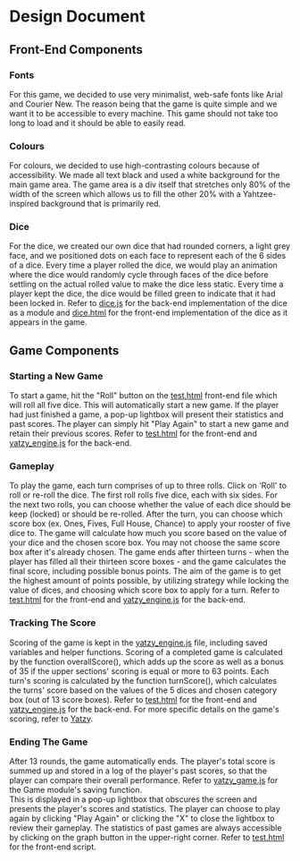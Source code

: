 # Design Document

## Front-End Components
### Fonts
For this game, we decided to use very minimalist, web-safe fonts like Arial and Courier New. The reason being that the game is quite simple and we want it to be accessible to every machine. This game should not take too long to load and it should be able to easily read.

### Colours
For colours, we decided to use high-contrasting colours because of accessibility. We made all text black and used a white background for the main game area. The game area is a div itself that stretches only 80% of the width of the screen which allows us to fill the other 20% with a Yahtzee-inspired background that is primarily red.

### Dice
For the dice, we created our own dice that had rounded corners, a light grey face, and we positioned dots on each face to represent each of the 6 sides of a dice. Every time a player rolled the dice, we would play an animation where the dice would randomly cycle through faces of the dice before settling on the actual rolled value to make the dice less static. Every time a player kept the dice, the dice would be filled green to indicate that it had been locked in. Refer to [dice.js](/public/assets/dice.js) for the back-end implementation of the dice as a module and [dice.html](/public/assets/design_system/dice.html) for the front-end implementation of the dice as it appears in the game.

## Game Components
### Starting a New Game
To start a game, hit the "Roll" button on the [test.html](/public/test.html) front-end file which will roll all five dice. This will automatically start a new game. If the player had just finished a game, a pop-up lightbox will present their statistics and past scores. The player can simply hit "Play Again" to start a new game and retain their previous scores. Refer to [test.html](/public/test.html) for the front-end and [yatzy_engine.js](/public/assets/yatzy_engine.js) for the back-end.

### Gameplay
To play the game, each turn comprises of up to three rolls. Click on 'Roll' to roll or re-roll the dice. The first roll rolls five dice, each with six sides. For the next two rolls, you can choose whether the value of each dice should be keep (locked) or should be re-rolled. After the turn, you can choose which score box (ex. Ones, Fives, Full House, Chance) to apply your rooster of five dice to. The game will calculate how much you score based on the value of your dice and the chosen score box. You may not choose the same score box after it's already chosen. The game ends after thirteen turns - when the player has filled all their thirteen score boxes - and the game calculates the final score, including possible bonus points. The aim of the game is to get the highest amount of points possible, by utilizing strategy while locking the value of dices, and choosing which score box to apply for a turn. Refer to [test.html](/public/test.html) for the front-end and [yatzy_engine.js](/public/assets/yatzy_engine.js) for the back-end.

### Tracking The Score
Scoring of the game is kept in the [yatzy_engine.js](/public/assets/yatzy_engine.js) file, including saved variables and helper functions. Scoring of a completed game is calculated by the function overallScore(), which adds up the score as well as a bonus of 35 if the upper sections' scoring is equal or more to 63 points. Each turn's scoring is calculated by the function turnScore(), which calculates the turns' score based on the values of the 5 dices and chosen category box (out of 13 score boxes). Refer to [test.html](/public/test.html) for the front-end and [yatzy_engine.js](/public/assets/yatzy_engine.js) for the back-end.
For more specific details on the game's scoring, refer to [Yatzy](https://en.wikipedia.org/wiki/Yatzy).

### Ending The Game
After 13 rounds, the game automatically ends. The player's total score is summed up and stored in a log of the player's past scores, so that the player can compare their overall performance. Refer to [yatzy_game.js](/public/assets/yatzy_game.js) for the Game module's saving function.  
This is displayed in a pop-up lightbox that obscures the screen and presents the player's scores and statistics. The player can choose to play again by clicking "Play Again" or clicking the "X" to close the lightbox to review their gameplay. The statistics of past games are always accessible by clicking on the graph button in the upper-right corner. Refer to [test.html](/public/test.html) for the front-end script.